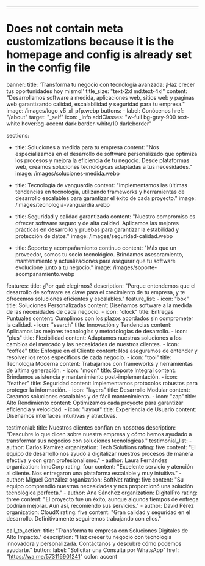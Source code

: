 ---
# Does not contain meta customizations because it is the homepage and config is already set in the config file

banner:
  title: 'Transforma tu negocio con tecnología avanzada: ¡Haz crecer tus oportunidades hoy mismo!'
  title_size: "text-2xl md:text-4xl"
  content: "Desarrollamos software a medida, aplicaciones web, sitios web y paginas web garantizando calidad, escalabilidad y seguridad para tu empresa."
  image: /images/logo_v5_xl_pfp.webp
  buttons:
    - label: Conócenos
      href: "/about"
      target: "_self"
      icon: _Info
      addClasses: "w-full bg-gray-900 text-white hover:bg-accent dark:border-white/10 dark:border"


sections:
  - title: Soluciones a medida para tu empresa
    content: "Nos especializamos en el desarrollo de software personalizado que optimiza los procesos y mejora la eficiencia de tu negocio. Desde plataformas web, creamos soluciones tecnológicas adaptadas a tus necesidades."
    image: /images/soluciones-medida.webp

  - title: Tecnología de vanguardia
    content: "Implementamos las últimas tendencias en tecnología, utilizando frameworks y herramientas de desarrollo escalables para garantizar el éxito de cada proyecto."
    image: /images/tecnologia-vanguardia.webp

  - title: Seguridad y calidad garantizada
    content: "Nuestro compromiso es ofrecer software seguro y de alta calidad. Aplicamos las mejores prácticas en desarrollo y pruebas para garantizar la estabilidad y protección de datos."
    image: /images/seguridad-calidad.webp

  - title: Soporte y acompañamiento continuo
    content: "Más que un proveedor, somos tu socio tecnológico. Brindamos asesoramiento, mantenimiento y actualizaciones para asegurar que tu software evolucione junto a tu negocio."
    image: /images/soporte-acompanamiento.webp



features:
  title: ¿Por qué elegirnos?
  description: "Porque entendemos que el desarrollo de software es clave para el crecimiento de tu empresa, y te ofrecemos soluciones eficientes y escalables."
  feature_list:
    - icon: "box"
      title: Soluciones Personalizadas
      content: Diseñamos software a la medida de las necesidades de cada negocio.
    - icon: "clock"
      title: Entregas Puntuales
      content: Cumplimos con los plazos acordados sin comprometer la calidad.
    - icon: "search"
      title: Innovación y Tendencias
      content: Aplicamos las mejores tecnologías y metodologías de desarrollo.
    - icon: "plus"
      title: Flexibilidad
      content: Adaptamos nuestras soluciones a los cambios del mercado y las necesidades de nuestros clientes.
    - icon: "coffee"
      title: Enfoque en el Cliente
      content: Nos aseguramos de entender y resolver los retos específicos de cada negocio.
    - icon: "tool"
      title: Tecnología Moderna
      content: Trabajamos con frameworks y herramientas de última generación.
    - icon: "moon"
      title: Soporte Integral
      content: Brindamos asistencia y mantenimiento post-implementación.
    - icon: "feather"
      title: Seguridad
      content: Implementamos protocolos robustos para proteger la información.
    - icon: "layers"
      title: Desarrollo Modular
      content: Creamos soluciones escalables y de fácil mantenimiento.
    - icon: "zap"
      title: Alto Rendimiento
      content: Optimizamos cada proyecto para garantizar eficiencia y velocidad.
    - icon: "layout"
      title: Experiencia de Usuario
      content: Diseñamos interfaces intuitivas y atractivas.

testimonial:
  title: Nuestros clientes confían en nosotros
  description: "Descubre lo que dicen sobre nuestra empresa y cómo hemos ayudado a transformar sus negocios con soluciones tecnológicas."
  testimonial_list:
    - author: Carlos Ramírez
      organization: Tech Solutions
      rating: five
      content: "El equipo de desarrollo nos ayudó a digitalizar nuestros procesos de manera efectiva y con gran profesionalismo."
    - author: Laura Fernández
      organization: InnoCorp
      rating: four
      content: "Excelente servicio y atención al cliente. Nos entregaron una plataforma escalable y muy intuitiva."
    - author: Miguel González
      organization: SoftNet
      rating: five
      content: "Su equipo comprendió nuestras necesidades y nos proporcionó una solución tecnológica perfecta."
    - author: Ana Sánchez
      organization: DigitalPro
      rating: three
      content: "El proyecto fue un éxito, aunque algunos tiempos de entrega podrían mejorar. Aun así, recomiendo sus servicios."
    - author: David Pérez
      organization: CloudX
      rating: five
      content: "Gran calidad y seguridad en el desarrollo. Definitivamente seguiremos trabajando con ellos."

call_to_action:
  title: "Transforma tu empresa con Soluciones Digitales de Alto Impacto."
  description: "Haz crecer tu negocio con tecnología innovadora y personalizada. Contáctanos y descubre cómo podemos ayudarte."
  button:
    label: "Solicitar una Consulta por WhatsApp"
    href: "https://wa.me/573116901241"
    color: accent
